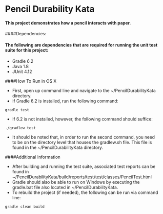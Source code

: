 # Pencil Durability Kata
#### This project demonstrates how a pencil interacts with paper.

####Dependencies:
#### The following are dependencies that are required for running the unit test suite for this project:
- Gradle 6.2
- Java 1.8
- JUnit 4.12

####How To Run in OS X
- First, open up command line and navigate to the ~/PencilDurabilityKata directory.
- If Gradle 6.2 is installed, run the following command:
```
gradle test
```
- If 6.2 is not installed, however, the following command should suffice:
```
./gradlew test
```
- It should be noted that, in order to run the second command, 
you need to be on the directory level that houses the gradlew.sh file.
This file is found in the ~/PencilDurabilityKata directory.

####Additional Information
- After building and running the test suite, associated test reports
can be found in ~/PencilDurabilityKata/build/reports/test/test/classes/PencilTest.html
- Gradle should also be able to run on Windows by executing the gradle.bat file also located
in ~/PencilDurabilityKata. 
- To rebuild the project (if needed), the following can be run via command line:
```
gradle clean build
```